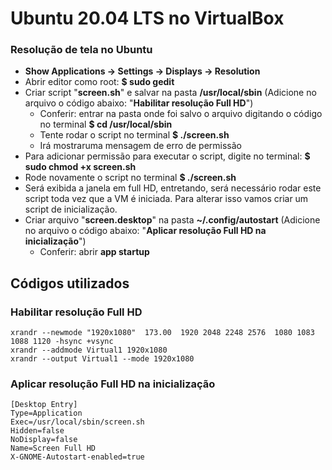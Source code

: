 # Ubuntu 20.04 LTS no VirtualBox

### Resolução de tela no Ubuntu
- **Show Applications -> Settings -> Displays -> Resolution**
- Abrir editor como root: **$ sudo gedit**
- Criar script "**screen.sh**" e salvar na pasta **/usr/local/sbin** (Adicione no arquivo o código abaixo: "**Habilitar resolução Full HD**")
  - Conferir: entrar na pasta onde foi salvo o arquivo digitando o código no terminal **$ cd /usr/local/sbin**
  - Tente rodar o script no terminal **$ ./screen.sh**
  - Irá mostraruma mensagem de erro de permissão
- Para adicionar permissão para executar o script, digite no terminal: **$ sudo chmod +x screen.sh**
- Rode novamente o script no terminal **$ ./screen.sh**
- Será exibida a janela em full HD, entretando, será necessário rodar este script toda vez que a VM é iniciada. Para alterar isso vamos criar um script de inicialização.
- Criar arquivo "**screen.desktop**" na pasta **~/.config/autostart** (Adicione no arquivo o código abaixo: "**Aplicar resolução Full HD na inicialização**")
  - Conferir: abrir **app startup**
  
## Códigos utilizados

### Habilitar resolução Full HD

```
xrandr --newmode "1920x1080"  173.00  1920 2048 2248 2576  1080 1083 1088 1120 -hsync +vsync
xrandr --addmode Virtual1 1920x1080
xrandr --output Virtual1 --mode 1920x1080
```

### Aplicar resolução Full HD na inicialização
```
[Desktop Entry]
Type=Application
Exec=/usr/local/sbin/screen.sh
Hidden=false
NoDisplay=false
Name=Screen Full HD
X-GNOME-Autostart-enabled=true
```

